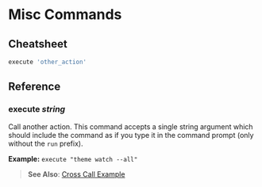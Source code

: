 # Misc Commands

## Cheatsheet

```ruby
execute 'other_action'
```

## Reference

### execute *string*

Call another action. This command accepts a single string argument
which should include the command as if you type it in the command 
prompt (only without the `run` prefix).

__Example:__ `execute "theme watch --all"`

> <i class='fa fa-arrow-right'></i> **See Also**: [Cross Call Example](https://github.com/DannyBen/runfile/blob/master/examples/i_crosscall/Runfile)
